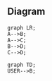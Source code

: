 ## Diagram

```mermaid
graph LR;
A-->B;
A-->C;
B-->D;
C-->D;

```

```mermaid
graph TD;
USER-->B;

```
